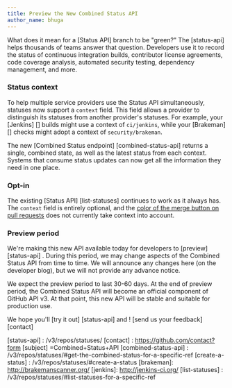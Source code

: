 ```yaml
---
title: Preview the New Combined Status API
author_name: bhuga
---
```


What does it mean for a [Status API] branch to be "green?" The  [status-api] helps
thousands of teams answer that question. Developers use it to record the status
of continuous integration builds, contributor license agreements, code coverage
analysis, automated security testing, dependency management, and more.


### Status context

To help multiple service providers use the Status API simultaneously, statuses
now support a `context` field. This field allows a provider to distinguish its
statuses from another provider's statuses. For example, your [Jenkins] [] builds
might use a context of `ci/jenkins`, while your [Brakeman] [] checks might adopt a
context of `security/brakeman`.

The new [Combined Status endpoint] [combined-status-api] returns a single,
combined state, as well as the latest status from each context. Systems that
consume status updates can now get all the information they need in one place.

### Opt-in

The existing [Status API] [list-statuses] continues to work as it always has. The
`context` field is entirely optional, and the [color of the merge button on pull
requests](https://github.com/blog/1227-commit-status-api) does not currently
take context into account.

### Preview period

We're making this new API available today for developers to
[preview] [status-api] . During this period, we may change aspects of the Combined
Status API from time to time. We will announce any changes here (on the
developer blog), but we will not provide any advance notice.

We expect the preview period to last 30-60 days. At the end of preview period,
the Combined Status API will become an official component of GitHub API v3. At
that point, this new API will be stable and suitable for production use.

We hope you'll [try it out] [status-api] and ! [send us your feedback] [contact]

[status-api] : /v3/repos/statuses/
[contact] : https://github.com/contact?form [subject] =Combined+Status+API
[combined-status-api] : /v3/repos/statuses/#get-the-combined-status-for-a-specific-ref
[create-a-status] : /v3/repos/statuses/#create-a-status
[brakeman]: http://brakemanscanner.org/
[jenkins]: http://jenkins-ci.org/
[list-statuses] : /v3/repos/statuses/#list-statuses-for-a-specific-ref
